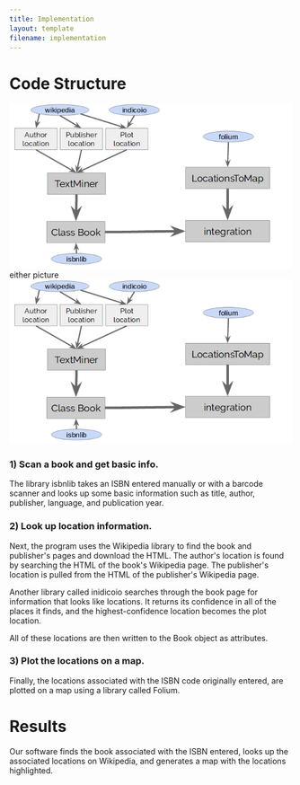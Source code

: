 ```yaml
---
title: Implementation
layout: template
filename: implementation
---
```

# Code Structure
![codestructure](/pictures/codestructure.PNG)
either picture
<img src="/pictures/codestructure.PNG">

### 1) Scan a book and get basic info.
The library isbnlib takes an ISBN entered manually or with a barcode scanner and looks up some basic information such as title, author, publisher, language, and publication year.

### 2) Look up location information.
Next, the program uses the Wikipedia library to find the book and publisher's pages and download the HTML. The author's location is found by searching the HTML of the book's Wikipedia page. The publisher's location is pulled from the HTML of the publisher's Wikipedia page.

Another library called inidicoio searches through the book page for information that looks like locations. It returns its confidence in all of the places it finds, and the highest-confidence location becomes the plot location.

All of these locations are then written to the Book object as attributes.

### 3) Plot the locations on a map.
Finally, the locations associated with the ISBN code originally entered, are plotted on a map using a library called Folium.

# Results
Our software finds the book associated with the ISBN entered, looks up the associated locations on Wikipedia, and generates a map with the locations highlighted.
